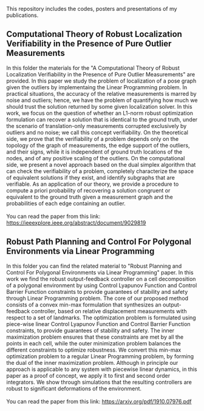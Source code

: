 
This repository includes the codes, posters and presentations of my publications. 
## Computational Theory of Robust Localization Verifiability in the Presence of Pure Outlier Measurements
In this folder the materials for the "A Computational Theory of Robust Localization Verifiability in the Presence of Pure Outlier Measurements" are provided. In this paper we study the problem of localization of a pose graph given the outliers by implementaing the Linear Programming problem. In practical situations, the accuracy of the relative measurements is marred by noise and outliers; hence, we have the problem of quantifying how much we should trust the solution returned by some given localization solver. In this work, we focus on the question of whether an L1-norm robust optimization formulation can recover a solution that is identical to the ground truth, under the scenario of translation-only measurements corrupted exclusively by outliers and no noise; we call this concept verifiability. On the theoretical side, we prove that the verifiability of a problem depends only on the topology of the graph of measurements, the edge support of the outliers, and their signs, while it is independent of ground truth locations of the nodes, and of any positive scaling of the outliers. On the computational side, we present a novel approach based on the dual simplex algorithm that can check the verifiability of a problem, completely characterize the space of equivalent solutions if they exist, and identify subgraphs that are verifiable. As an application of our theory, we provide a procedure to compute a priori probability of recovering a solution congruent or equivalent to the ground truth given a measurement graph and the probabilities of each edge containing an outlier. 
\
\
You can read the paper from this link:
https://ieeexplore.ieee.org/abstract/document/9029819

## Robust Path Planning and Control For Polygonal Environments via Linear Programming
In this folder you can find the related material to "Robust Planning and Control For Polygonal Environments via Linear Programming" paper. In this work we find the robust output-feedback controller on a cell decomposition of a polygonal environment by using Control Lyapunov Function and Control Barrier Function constraints to provide guarantees of stability and safety through Linear Programming problem. The core of our proposed method consists of a convex min-max formulation that synthesizes an output-feedback controller, based on relative displacement measurements with respect to a set of landmarks. The optimization problem is formulated using piece-wise linear Control Lyapunov Function and Control Barrier Function constraints, to provide guarantees of stability and safety. The inner maximization problem ensures that these constraints are met by all the points in each cell, while the outer minimization problem balances the different constraints to optimize robustness. We convert this min-max optimization problem to a regular Linear Programming problem, by forming the dual of the inner maximization problem. Although in principle our approach is applicable to any system with piecewise linear dynamics, in this paper as a proof of concept, we apply it to first and second order integrators. We show through simulations that the resulting controllers are robust to significant deformations of the environment.
\
\
You can read the paper from this link:
https://arxiv.org/pdf/1910.07976.pdf
